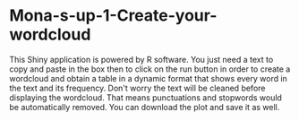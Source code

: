 # Mona-s-up-1-Create-your-wordcloud

This Shiny application is powered by R software.
You just need a text to copy and paste in the box then to click on the run button in order to create a wordcloud and obtain a table in a dynamic format that shows every word in the text and its frequency. Don't worry the text will be cleaned before displaying the wordcloud.
That means punctuations and stopwords would be automatically removed.
You can download the plot and save it as well.
